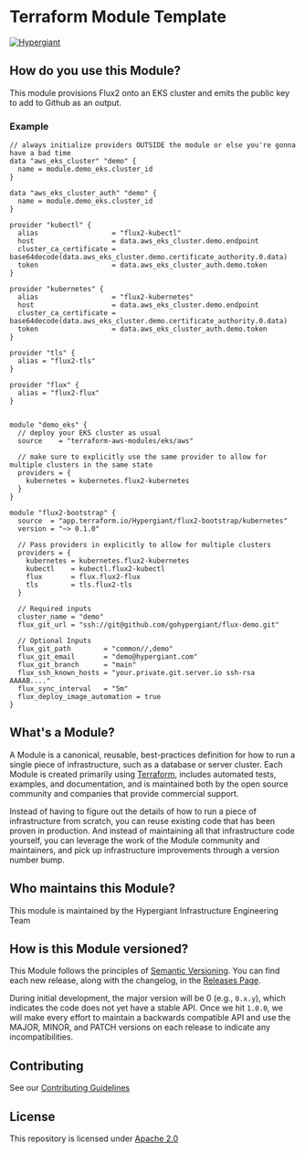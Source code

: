 # Terraform Module Template

[![Hypergiant](https://i.imgur.com/cLjriJj.jpg)](https://www.hypergiant.com/)

## How do you use this Module?

This module provisions Flux2 onto an EKS cluster and emits the public key to add to Github as an output.

### Example

```HCL
// always initialize providers OUTSIDE the module or else you're gonna have a bad time
data "aws_eks_cluster" "demo" {
  name = module.demo_eks.cluster_id
}

data "aws_eks_cluster_auth" "demo" {
  name = module.demo_eks.cluster_id
}

provider "kubectl" {
  alias                  = "flux2-kubectl"
  host                   = data.aws_eks_cluster.demo.endpoint
  cluster_ca_certificate = base64decode(data.aws_eks_cluster.demo.certificate_authority.0.data)
  token                  = data.aws_eks_cluster_auth.demo.token
}

provider "kubernetes" {
  alias                  = "flux2-kubernetes"
  host                   = data.aws_eks_cluster.demo.endpoint
  cluster_ca_certificate = base64decode(data.aws_eks_cluster.demo.certificate_authority.0.data)
  token                  = data.aws_eks_cluster_auth.demo.token
}

provider "tls" {
  alias = "flux2-tls"
}

provider "flux" {
  alias = "flux2-flux"
}


module "demo_eks" {
  // deploy your EKS cluster as usual
  source    = "terraform-aws-modules/eks/aws"

  // make sure to explicitly use the same provider to allow for multiple clusters in the same state
  providers = {
    kubernetes = kubernetes.flux2-kubernetes
  }
}

module "flux2-bootstrap" {
  source  = "app.terraform.io/Hypergiant/flux2-bootstrap/kubernetes"
  version = "~> 0.1.0"

  // Pass providers in explicitly to allow for multiple clusters
  providers = {
    kubernetes = kubernetes.flux2-kubernetes
    kubectl    = kubectl.flux2-kubectl
    flux       = flux.flux2-flux
    tls        = tls.flux2-tls
  }

  // Required inputs
  cluster_name = "demo"
  flux_git_url = "ssh://git@github.com/gohypergiant/flux-demo.git"

  // Optional Inputs
  flux_git_path        = "common//,demo"
  flux_git_email       = "demo@hypergiant.com"
  flux_git_branch      = "main"
  flux_ssh_known_hosts = "your.private.git.server.io ssh-rsa AAAAB...."
  flux_sync_interval   = "5m"
  flux_deploy_image_automation = true
}
```

## What's a Module?

A Module is a canonical, reusable, best-practices definition for how to run a single piece of infrastructure, such as a database or server cluster. Each Module is created primarily using [Terraform](https://www.terraform.io/), includes automated tests, examples, and documentation, and is maintained both by the open source community and companies that provide commercial support.

Instead of having to figure out the details of how to run a piece of infrastructure from scratch, you can reuse existing code that has been proven in production. And instead of maintaining all that infrastructure code yourself, you can leverage the work of the Module community and maintainers, and pick up infrastructure improvements through a version number bump.

## Who maintains this Module?

This module is maintained by the Hypergiant Infrastructure Engineering Team

## How is this Module versioned?

This Module follows the principles of [Semantic Versioning](http://semver.org/). You can find each new release,
along with the changelog, in the [Releases Page](../../releases).

During initial development, the major version will be 0 (e.g., `0.x.y`), which indicates the code does not yet have a stable API. Once we hit `1.0.0`, we will make every effort to maintain a backwards compatible API and use the MAJOR, MINOR, and PATCH versions on each release to indicate any incompatibilities.

## Contributing

See our [Contributing Guidelines](contributing.md)

## License
This repository is licensed under [Apache 2.0](LICENSE.md)

